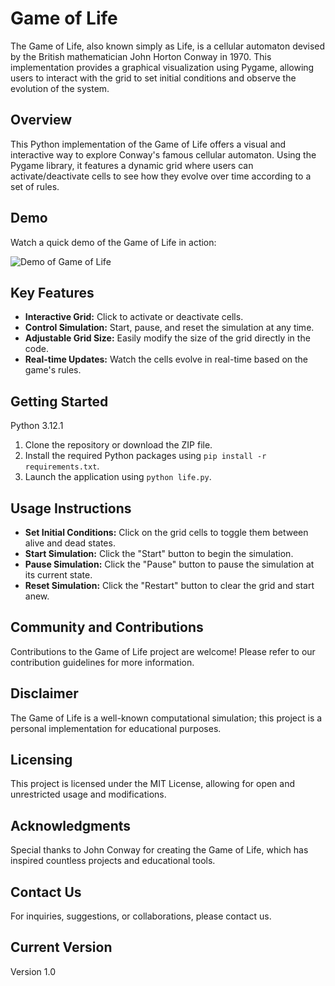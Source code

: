 # Game of Life

The Game of Life, also known simply as Life, is a cellular automaton devised by the British mathematician John Horton Conway in 1970. This implementation provides a graphical visualization using Pygame, allowing users to interact with the grid to set initial conditions and observe the evolution of the system.

## Overview

This Python implementation of the Game of Life offers a visual and interactive way to explore Conway's famous cellular automaton. Using the Pygame library, it features a dynamic grid where users can activate/deactivate cells to see how they evolve over time according to a set of rules.

## Demo

Watch a quick demo of the Game of Life in action:

![Demo of Game of Life](doc/Game-of-Life-Demo.gif)

## Key Features

- **Interactive Grid:** Click to activate or deactivate cells.
- **Control Simulation:** Start, pause, and reset the simulation at any time.
- **Adjustable Grid Size:** Easily modify the size of the grid directly in the code.
- **Real-time Updates:** Watch the cells evolve in real-time based on the game's rules.

## Getting Started

Python 3.12.1
1. Clone the repository or download the ZIP file.
2. Install the required Python packages using `pip install -r requirements.txt`.
3. Launch the application using `python life.py`.

## Usage Instructions

- **Set Initial Conditions:** Click on the grid cells to toggle them between alive and dead states.
- **Start Simulation:** Click the "Start" button to begin the simulation.
- **Pause Simulation:** Click the "Pause" button to pause the simulation at its current state.
- **Reset Simulation:** Click the "Restart" button to clear the grid and start anew.

## Community and Contributions

Contributions to the Game of Life project are welcome! Please refer to our contribution guidelines for more information.

## Disclaimer

The Game of Life is a well-known computational simulation; this project is a personal implementation for educational purposes.

## Licensing

This project is licensed under the MIT License, allowing for open and unrestricted usage and modifications.

## Acknowledgments

Special thanks to John Conway for creating the Game of Life, which has inspired countless projects and educational tools.

## Contact Us

For inquiries, suggestions, or collaborations, please contact us.

## Current Version

Version 1.0